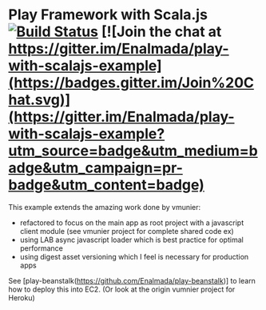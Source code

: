 # Play Framework with Scala.js [![Build Status](https://travis-ci.org/Enalmada/play-with-scalajs-example.svg?branch=master)](https://travis-ci.org/Enalmada/play-with-scalajs-example) [![Join the chat at https://gitter.im/Enalmada/play-with-scalajs-example](https://badges.gitter.im/Join%20Chat.svg)](https://gitter.im/Enalmada/play-with-scalajs-example?utm_source=badge&utm_medium=badge&utm_campaign=pr-badge&utm_content=badge) 
This example extends the amazing work done by vmunier:
- refactored to focus on the main app as root project with a javascript client module (see vmunier project for complete shared code ex)
- using LAB async javascript loader which is best practice for optimal performance
- using digest asset versioning which I feel is necessary for production apps

See [play-beanstalk(https://github.com/Enalmada/play-beanstalk)] to learn how to deploy this into EC2. (Or look at the origin vumnier project for Heroku)